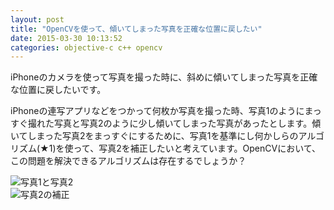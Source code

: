 ```yaml
---
layout: post
title: "OpenCVを使って、傾いてしまった写真を正確な位置に戻したい"
date: 2015-03-30 10:13:52
categories: objective-c c++ opencv
---
```

<p>iPhoneのカメラを使って写真を撮った時に、斜めに傾いてしまった写真を正確な位置に戻したいです。</p>

<p>iPhoneの連写アプリなどをつかって何枚か写真を撮った時、写真1のようにまっすぐ撮れた写真と写真2のように少し傾いてしまった写真があったとします。傾いてしまった写真2をまっすぐにするために、写真1を基準にし何かしらのアルゴリズム(★1)を使って、写真2を補正したいと考えています。OpenCVにおいて、この問題を解決できるアルゴリズムは存在するでしょうか？</p>

<p><img src="https://i.stack.imgur.com/ttuLd.png" alt="写真1と写真2"><br>
<img src="https://i.stack.imgur.com/UvHM7.png" alt="写真2の補正"></p>
